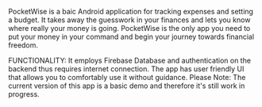PocketWise is a baic Android application for tracking expenses and setting a budget. It takes away the guesswork in your finances and lets you know where really your money is going. PocketWise is the only app you need to put your money in your command and begin your journey towards financial freedom.

FUNCTIONALITY:
It employs Firebase Database and authentication on the backend thus requires internet connection. The app has user friendly UI that allows you to comfortably use it without guidance.
Please Note: The current version of this app is a basic demo and therefore it's still work in progress.
